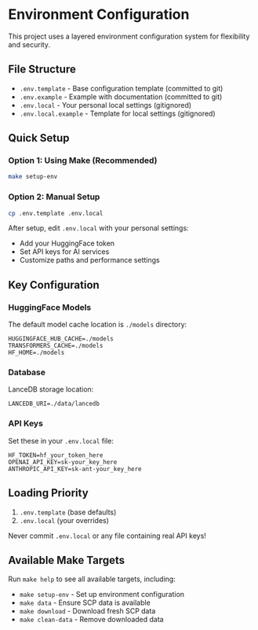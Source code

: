 # Environment Configuration

This project uses a layered environment configuration system for flexibility and security.

## File Structure

- `.env.template` - Base configuration template (committed to git)
- `.env.example` - Example with documentation (committed to git) 
- `.env.local` - Your personal local settings (gitignored)
- `.env.local.example` - Template for local settings (gitignored)

## Quick Setup

### Option 1: Using Make (Recommended)
```bash
make setup-env
```

### Option 2: Manual Setup
```bash
cp .env.template .env.local
```

After setup, edit `.env.local` with your personal settings:
- Add your HuggingFace token
- Set API keys for AI services  
- Customize paths and performance settings

## Key Configuration

### HuggingFace Models
The default model cache location is `./models` directory:
```env
HUGGINGFACE_HUB_CACHE=./models
TRANSFORMERS_CACHE=./models
HF_HOME=./models
```

### Database
LanceDB storage location:
```env
LANCEDB_URI=./data/lancedb
```

### API Keys
Set these in your `.env.local` file:
```env
HF_TOKEN=hf_your_token_here
OPENAI_API_KEY=sk-your_key_here
ANTHROPIC_API_KEY=sk-ant-your_key_here
```

## Loading Priority

1. `.env.template` (base defaults)
2. `.env.local` (your overrides)

Never commit `.env.local` or any file containing real API keys!

## Available Make Targets

Run `make help` to see all available targets, including:
- `make setup-env` - Set up environment configuration
- `make data` - Ensure SCP data is available
- `make download` - Download fresh SCP data
- `make clean-data` - Remove downloaded data
